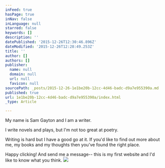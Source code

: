 ```yaml
---
inFeed: true
hasPage: true
inNav: false
inLanguage: null
starred: false
keywords: []
description: ''
datePublished: '2015-12-26T12:30:46.896Z'
dateModified: '2015-12-26T12:28:49.253Z'
title: ''
author: []
authors: []
publisher:
  name: null
  domain: null
  url: null
  favicon: null
sourcePath: _posts/2015-12-26-1e1be20b-12cc-4d46-badc-d9a7e955390a.md
published: true
url: 1e1be20b-12cc-4d46-badc-d9a7e955390a/index.html
_type: Article

---
```

My name is Sam Gayton and I am a writer.

I write novels and plays, but I'm not too great at poetry.

Writing is hard but I have a good go at it. If you'd like to find out more about me, my books and my thoughts then you've found the right place.

Happy clicking! And send me a message-- this is my first website and I'd like to know what you think.
![](https://the-grid-user-content.s3-us-west-2.amazonaws.com/4cb6bab5-fc00-47f0-b42e-4e1f8cc7c316.jpg)
